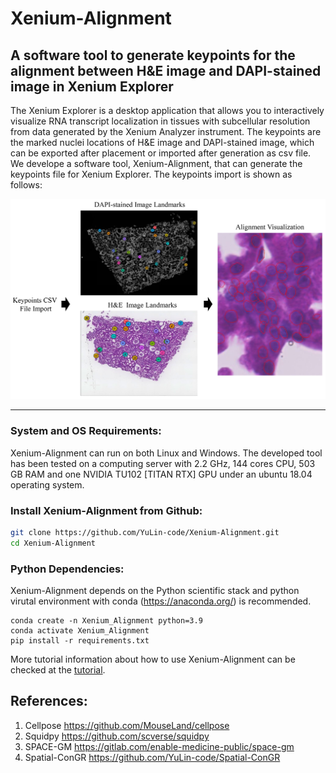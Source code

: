 # Xenium-Alignment

## A software tool to generate keypoints for the alignment between H&E image and DAPI-stained image in Xenium Explorer

The Xenium Explorer is a desktop application that allows you to interactively visualize RNA transcript localization in tissues with subcellular resolution from data generated by the Xenium Analyzer instrument. The keypoints are the marked nuclei locations of H&E image and DAPI-stained image, which can be exported after placement or imported after generation as csv file. We develope a software tool, Xenium-Alignment, that can generate the keypoints file for Xenium Explorer. The keypoints import is shown as follows:

![keypoints import](docs/images/import.jpg)

--------------------------------------------------------------------------------

### System and OS Requirements: 

Xenium-Alignment can run on both Linux and Windows. The developed tool has been tested on a computing server with 2.2 GHz, 144 cores CPU, 503 GB RAM and one NVIDIA TU102 [TITAN RTX] GPU under an ubuntu 18.04 operating system.

### Install Xenium-Alignment from Github:

```bash
git clone https://github.com/YuLin-code/Xenium-Alignment.git
cd Xenium-Alignment
```

### Python Dependencies: 

Xenium-Alignment depends on the Python scientific stack and python virutal environment with conda (<https://anaconda.org/>) is recommended.

```shell
conda create -n Xenium_Alignment python=3.9
conda activate Xenium_Alignment
pip install -r requirements.txt
```

More tutorial information about how to use Xenium-Alignment can be checked at the [tutorial](https://github.com/YuLin-code/Xenium-Alignment/tree/master/tutorial).

## References:

1. Cellpose <https://github.com/MouseLand/cellpose>
2. Squidpy <https://github.com/scverse/squidpy>
3. SPACE-GM <https://gitlab.com/enable-medicine-public/space-gm>
4. Spatial-ConGR <https://github.com/YuLin-code/Spatial-ConGR>
